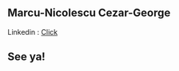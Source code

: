 ## Marcu-Nicolescu Cezar-George

Linkedin : [Click](https://www.linkedin.com/in/cezar-geoge-marcu-371ab721b/)

## See ya!

